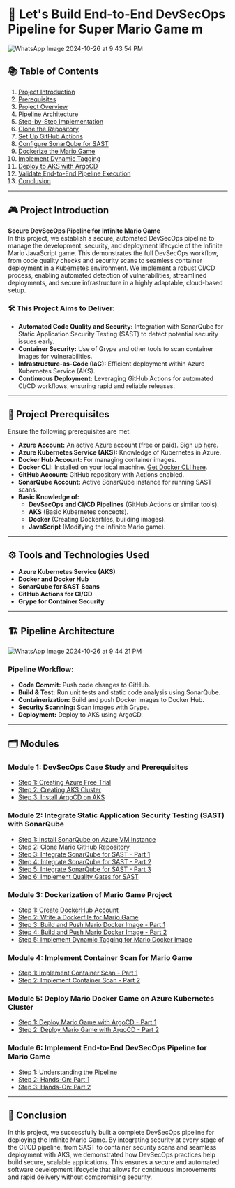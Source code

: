 

# 🚀 Let's Build End-to-End DevSecOps Pipeline for Super Mario Game   m   

![WhatsApp Image 2024-10-26 at 9 43 54 PM](https://github.com/user-attachments/assets/546890df-a20c-4676-82cd-2e0f425914fc)

## 📚 Table of Contents  

1. [Project Introduction](#project-introduction)
2. [Prerequisites](#prerequisites)
3. [Project Overview](#project-overview)
4. [Pipeline Architecture](#pipeline-architecture)
5. [Step-by-Step Implementation](#step-by-step-implementation)
6. [Clone the Repository](#clone-the-repository)
7. [Set Up GitHub Actions](#set-up-github-actions)
8. [Configure SonarQube for SAST](#configure-sonarqube-for-sast)
9. [Dockerize the Mario Game](#dockerize-the-mario-game)
10. [Implement Dynamic Tagging](#implement-dynamic-tagging)
11. [Deploy to AKS with ArgoCD](#deploy-to-aks-with-argocd)
12. [Validate End-to-End Pipeline Execution](#validate-end-to-end-pipeline-execution)
13. [Conclusion](#conclusion)

---

## 🎮 Project Introduction 

**Secure DevSecOps Pipeline for Infinite Mario Game**  
In this project, we establish a secure, automated DevSecOps pipeline to manage the development, security, and deployment lifecycle of the Infinite Mario JavaScript game. This demonstrates the full DevSecOps workflow, from code quality checks and security scans to seamless container deployment in a Kubernetes environment. We implement a robust CI/CD process, enabling automated detection of vulnerabilities, streamlined deployments, and secure infrastructure in a highly adaptable, cloud-based setup.

### 🛠️ This Project Aims to Deliver:
- **Automated Code Quality and Security:** Integration with SonarQube for Static Application Security Testing (SAST) to detect potential security issues early.
- **Container Security:** Use of Grype and other tools to scan container images for vulnerabilities.
- **Infrastructure-as-Code (IaC):** Efficient deployment within Azure Kubernetes Service (AKS).
- **Continuous Deployment:** Leveraging GitHub Actions for automated CI/CD workflows, ensuring rapid and reliable releases.

---

## 📝 Project Prerequisites

Ensure the following prerequisites are met:

- **Azure Account:** An active Azure account (free or paid). Sign up [here](https://azure.microsoft.com/en-us/free/).
- **Azure Kubernetes Service (AKS):** Knowledge of Kubernetes in Azure.
- **Docker Hub Account:** For managing container images.
- **Docker CLI:** Installed on your local machine. [Get Docker CLI here](https://www.docker.com/products/docker-desktop).
- **GitHub Account:** GitHub repository with Actions enabled.
- **SonarQube Account:** Active SonarQube instance for running SAST scans.
- **Basic Knowledge of:**
  - **DevSecOps and CI/CD Pipelines** (GitHub Actions or similar tools).
  - **AKS** (Basic Kubernetes concepts).
  - **Docker** (Creating Dockerfiles, building images).
  - **JavaScript** (Modifying the Infinite Mario game).

---

## ⚙️ Tools and Technologies Used

- **Azure Kubernetes Service (AKS)**
- **Docker and Docker Hub**
- **SonarQube for SAST Scans**
- **GitHub Actions for CI/CD**
- **Grype for Container Security**

---

## 🏗️ Pipeline Architecture

![WhatsApp Image 2024-10-26 at 9 44 21 PM](https://github.com/user-attachments/assets/76c2f2b6-4ff2-48cd-9cfc-11d7bb0e1089)

### **Pipeline Workflow**:
- **Code Commit:** Push code changes to GitHub.
- **Build & Test:** Run unit tests and static code analysis using SonarQube.
- **Containerization:** Build and push Docker images to Docker Hub.
- **Security Scanning:** Scan images with Grype.
- **Deployment:** Deploy to AKS using ArgoCD.

---

## 🗂️ Modules

### **Module 1: DevSecOps Case Study and Prerequisites**
- [Step 1: Creating Azure Free Trial](./module_1_prerequisites/1-azure-account.md) 
- [Step 2: Creating AKS Cluster](./module_1_prerequisites/step-2-creating-AKS-cluster.md)
- [Step 3: Install ArgoCD on AKS](./module_1_prerequisites/Step-3-install-argocd-on-aks.md)

### **Module 2: Integrate Static Application Security Testing (SAST) with SonarQube**
- [Step 1: Install SonarQube on Azure VM Instance](module-2/step-8-install-sonarqube-azure-vm.md)
- [Step 2: Clone Mario GitHub Repository](module-2/step-9-clone-mario-repo.md)
- [Step 3: Integrate SonarQube for SAST - Part 1](module-2/step-10-integrate-sonarqube-sast-part1.md)
- [Step 4: Integrate SonarQube for SAST - Part 2](module-2/step-11-integrate-sonarqube-sast-part2.md)
- [Step 5: Integrate SonarQube for SAST - Part 3](module-2/step-12-integrate-sonarqube-sast-part3.md)
- [Step 6: Implement Quality Gates for SAST](module-2/step-14-implement-quality-gates.md)

### **Module 3: Dockerization of Mario Game Project**
- [Step 1: Create DockerHub Account](module-3/step-1-create-dockerhub-account.md)
- [Step 2: Write a Dockerfile for Mario Game](module-3/step-2-write-dockerfile.md)
- [Step 3: Build and Push Mario Docker Image - Part 1](module-3/step-3-build-push-mario-docker-image-part1.md)
- [Step 4: Build and Push Mario Docker Image - Part 2](module-3/step-4-build-push-mario-docker-image-part2.md)
- [Step 5: Implement Dynamic Tagging for Mario Docker Image](module-3/step-5-implement-dynamic-tagging.md)

### **Module 4: Implement Container Scan for Mario Game**
- [Step 1: Implement Container Scan - Part 1](module-4/step-1-Implement-conatiner-scan.md)
- [Step 2: Implement Container Scan - Part 2](module-4/step-2-Implement-container-scan-part-2.md)

### **Module 5: Deploy Mario Docker Game on Azure Kubernetes Cluster**
- [Step 1: Deploy Mario Game with ArgoCD - Part 1](module-5/Deploy-Mario-Game-on-Azure-Kubernetes-Cluster-using-ArgoCD-Part-1.md)
- [Step 2: Deploy Mario Game with ArgoCD - Part 2](module-5/Deploy-Mario-Game-on-Azure-Kubernetes-Cluster-using-ArgoCD-Part-2.md)

### **Module 6: Implement End-to-End DevSecOps Pipeline for Mario Game**
- [Step 1: Understanding the Pipeline](module_6/step-1-understanding-end-to-end-devsecops-pipeline-for-mario-game.md)
- [Step 2: Hands-On: Part 1](module_6/step-2-hands-on-part-1-implement-end-to-end-devsecops-pipeline-for-mario-game.md)
- [Step 3: Hands-On: Part 2](module_6/step-3-hands-on-part-2-implement-end-to-end-devsecops-pipeline-for-mario-game.md)

---

## 🎯 Conclusion

In this project, we successfully built a complete DevSecOps pipeline for deploying the Infinite Mario Game. By integrating security at every stage of the CI/CD pipeline, from SAST to container security scans and seamless deployment with AKS, we demonstrated how DevSecOps practices help build secure, scalable applications. This ensures a secure and automated software development lifecycle that allows for continuous improvements and rapid delivery without compromising security.





